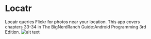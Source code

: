 # Locatr

Locatr queries Flickr for photos near your location. This app covers chapters 33-34 in The BigNerdRanch Guide:Android Programming 3rd Edition.
![alt text](https://github.com/Aralakh/Locatr/blob/master/locatr.png "Locatr")
